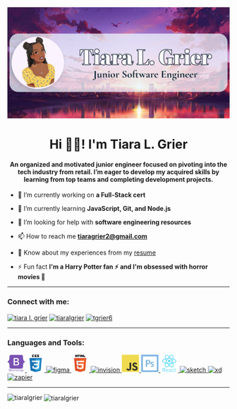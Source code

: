 <img src="https://github.com/tiaralgrier/tiaralgrier/blob/main/github_banner.png?raw=true" alt="Profile banner of junior software engineer Tiara L. Grier" />
<h1 align="center">Hi 👋🏾! I'm Tiara L. Grier</h1>
<h4 align="center">An organized and motivated junior engineer focused on pivoting into the tech industry from retail. I’m eager to develop my acquired skills by learning from top teams and completing development projects.</h4>

- 🔭 I’m currently working on **a Full-Stack cert**

- 🌱 I’m currently learning **JavaScript, Git, and Node.js**

- 🤝 I’m looking for help with **software engineering resources**

- 📫 How to reach me **tiaragrier2@gmail.com**

- 📄 Know about my experiences from my [resume](https://drive.google.com/file/d/1zCToTPkP6gwFhhG6sD_8GCV6mWF9YbuX/view?usp=sharing)

- ⚡ Fun fact **I'm a Harry Potter fan ⚡️ and I'm obsessed with horror movies 🔪**

---

<h3 align="left">Connect with me:</h3>
<p align="left">
<a href="https://linkedin.com/in/tiaragrier2" target="blank"><img align="center" src="https://raw.githubusercontent.com/rahuldkjain/github-profile-readme-generator/master/src/images/icons/Social/linked-in-alt.svg" alt="tiara l. grier" height="30" width="40" /></a>
<a href="https://instagram.com/tiaralgrier" target="blank"><img align="center" src="https://raw.githubusercontent.com/rahuldkjain/github-profile-readme-generator/master/src/images/icons/Social/instagram.svg" alt="tiaralgrier" height="30" width="40" /></a>
<a href="https://dribbble.com/tgrier6" target="blank"><img align="center" src="https://raw.githubusercontent.com/rahuldkjain/github-profile-readme-generator/master/src/images/icons/Social/dribbble.svg" alt="tgrier6" height="30" width="40" /></a>
</p>

---

<h3 align="left">Languages and Tools:</h3>
<p align="left"> <a href="https://getbootstrap.com" target="_blank" rel="noreferrer"> <img src="https://raw.githubusercontent.com/devicons/devicon/master/icons/bootstrap/bootstrap-plain-wordmark.svg" alt="bootstrap" width="40" height="40"/> </a> <a href="https://www.w3schools.com/css/" target="_blank" rel="noreferrer"> <img src="https://raw.githubusercontent.com/devicons/devicon/master/icons/css3/css3-original-wordmark.svg" alt="css3" width="40" height="40"/> </a> <a href="https://www.figma.com/" target="_blank" rel="noreferrer"> <img src="https://www.vectorlogo.zone/logos/figma/figma-icon.svg" alt="figma" width="40" height="40"/> </a> <a href="https://www.w3.org/html/" target="_blank" rel="noreferrer"> <img src="https://raw.githubusercontent.com/devicons/devicon/master/icons/html5/html5-original-wordmark.svg" alt="html5" width="40" height="40"/> </a> <a href="https://www.invisionapp.com/" target="_blank" rel="noreferrer"> <img src="https://www.vectorlogo.zone/logos/invisionapp/invisionapp-icon.svg" alt="invision" width="40" height="40"/> </a> <a href="https://developer.mozilla.org/en-US/docs/Web/JavaScript" target="_blank" rel="noreferrer"> <img src="https://raw.githubusercontent.com/devicons/devicon/master/icons/javascript/javascript-original.svg" alt="javascript" width="40" height="40"/> </a> <a href="https://www.photoshop.com/en" target="_blank" rel="noreferrer"> <img src="https://raw.githubusercontent.com/devicons/devicon/master/icons/photoshop/photoshop-line.svg" alt="photoshop" width="40" height="40"/> </a> <a href="https://reactjs.org/" target="_blank" rel="noreferrer"> <img src="https://raw.githubusercontent.com/devicons/devicon/master/icons/react/react-original-wordmark.svg" alt="react" width="40" height="40"/> </a> <a href="https://www.sketch.com/" target="_blank" rel="noreferrer"> <img src="https://www.vectorlogo.zone/logos/sketchapp/sketchapp-icon.svg" alt="sketch" width="40" height="40"/> </a> <a href="https://www.adobe.com/products/xd.html" target="_blank" rel="noreferrer"> <img src="https://cdn.worldvectorlogo.com/logos/adobe-xd.svg" alt="xd" width="40" height="40"/> </a> <a href="https://zapier.com" target="_blank" rel="noreferrer"> <img src="https://www.vectorlogo.zone/logos/zapier/zapier-icon.svg" alt="zapier" width="40" height="40"/> </a> </p>

---

<p><img align="left" src="https://github-readme-stats.vercel.app/api/top-langs?username=tiaralgrier&show_icons=true&locale=en&layout=compact" alt="tiaralgrier" /></p>

<p>&nbsp;<img align="center" src="https://github-readme-stats.vercel.app/api?username=tiaralgrier&show_icons=true&locale=en" alt="tiaralgrier" /></p>
